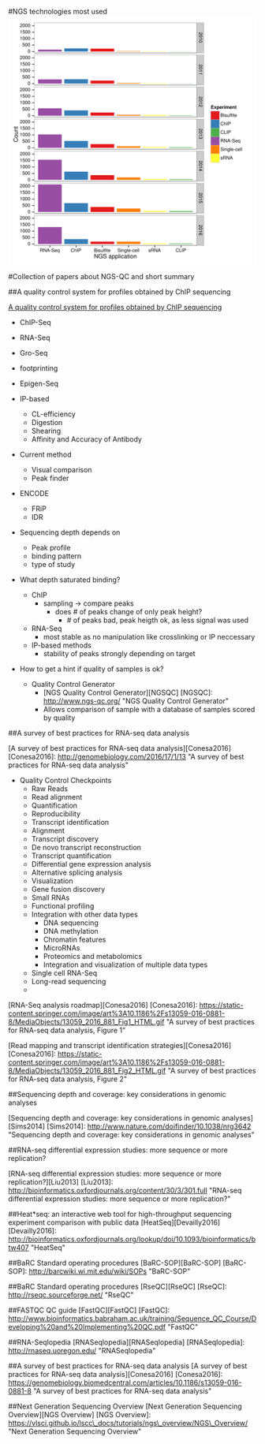 #NGS technologies most used
![NGS applications ranked by number of publications in PubMed](Pubmed_Sequencing_2016_06_04.svg)

#Collection of papers about NGS-QC and short summary

##A quality control system for profiles obtained by ChIP sequencing

[A quality control system for profiles obtained by ChIP sequencing][Mendoza-Parra2013]

[Mendoza-Parra2013]: http://nar.oxfordjournals.org/lookup/doi/10.1093/nar/gkt829 "A quality control system for profiles obtained by ChIP sequencing"

  * ChIP-Seq
  * RNA-Seq
  * Gro-Seq
  * footprinting
  * Epigen-Seq
  * IP-based 
      * CL-efficiency
      * Digestion
      * Shearing
      * Affinity and Accuracy of Antibody
  * Current method
      * Visual comparison
      * Peak finder
  * ENCODE
      * FRiP
      * IDR
  * Sequencing depth depends on
      * Peak profile
      * binding pattern
      * type of study
  * What depth saturated binding?
      * ChIP
          * sampling -> compare peaks
              *  does \# of peaks change of only peak height?
                  *  \# of peaks bad, peak heigth ok, as less signal was used
      *  RNA-Seq
          *  most stable as no manipulation like crosslinking or IP neccessary
      *  IP-based methods
          *  stability of peaks strongly depending on target

  *  How to get a hint if quality of samples is ok?
      *  Quality Control Generator
          *  [NGS Quality Control Generator][NGSQC]
			 [NGSQC]: http://www.ngs-qc.org/ "NGS Quality Control Generator"
          *  Allows comparison of sample with a database of samples scored by quality 
  

##A survey of best practices for RNA-seq data analysis

[A survey of best practices for RNA-seq data analysis][Conesa2016]
[Conesa2016]: http://genomebiology.com/2016/17/1/13 "A survey of best practices for RNA-seq data analysis"

  * Quality Control Checkpoints
      * Raw Reads
      * Read alignment
      * Quantification
      * Reproducibility
      * Transcript identification
      * Alignment
      * Transcript discovery
      * De novo transcript reconstruction
      * Transcript quantification
      * Differential gene expression analysis
      * Alternative splicing analysis
      * Visualization
      * Gene fusion discovery
      * Small RNAs
      * Functional profiling
      * Integration with other data types
          * DNA sequencing
          * DNA methylation
          * Chromatin features
          * MicroRNAs
          * Proteomics and metabolomics
          * Integration and visualization of multiple data types
      * Single cell RNA-Seq
      * Long-read sequencing
      * 

[RNA-Seq analysis roadmap][Conesa2016]
[Conesa2016]: https://static-content.springer.com/image/art%3A10.1186%2Fs13059-016-0881-8/MediaObjects/13059_2016_881_Fig1_HTML.gif "A survey of best practices for RNA-seq data analysis, Figure 1"
	
[Read mapping and transcript identification strategies][Conesa2016]
[Conesa2016]: https://static-content.springer.com/image/art%3A10.1186%2Fs13059-016-0881-8/MediaObjects/13059_2016_881_Fig2_HTML.gif "A survey of best practices for RNA-seq data analysis, Figure 2"

##Sequencing depth and coverage: key considerations in genomic analyses

[Sequencing depth and coverage: key considerations in genomic analyses][Sims2014]
[Sims2014]: http://www.nature.com/doifinder/10.1038/nrg3642 "Sequencing depth and coverage: key considerations in genomic analyses"

##RNA-seq differential expression studies: more sequence or more replication?

[RNA-seq differential expression studies: more sequence or more replication?][Liu2013]
[Liu2013]: http://bioinformatics.oxfordjournals.org/content/30/3/301.full "RNA-seq differential expression studies: more sequence or more replication?"

##Heat*seq: an interactive web tool for high-throughput sequencing experiment comparison with public data
[HeatSeq][Devailly2016]
[Devailly2016]: http://bioinformatics.oxfordjournals.org/lookup/doi/10.1093/bioinformatics/btw407 "HeatSeq"

##BaRC Standard operating procedures
[BaRC-SOP][BaRC-SOP]
[BaRC-SOP]: http://barcwiki.wi.mit.edu/wiki/SOPs "BaRC-SOP"

##BaRC Standard operating procedures
[RseQC][RseQC]
[RseQC]: http://rseqc.sourceforge.net/ "RseQC"

##FASTQC QC guide
[FastQC][FastQC]
[FastQC]: http://www.bioinformatics.babraham.ac.uk/training/Sequence_QC_Course/Developing%20and%20Implementing%20QC.pdf "FastQC"

##RNA-Seqlopedia
[RNASeqlopedia][RNASeqlopedia]
[RNASeqlopedia]: http://rnaseq.uoregon.edu/ "RNASeqlopedia"

##A survey of best practices for RNA-seq data analysis
[A survey of best practices for RNA-seq data analysis][Conesa2016]
[Conesa2016]: https://genomebiology.biomedcentral.com/articles/10.1186/s13059-016-0881-8 "A survey of best practices for RNA-seq data analysis"

##Next Generation Sequencing Overview
[Next Generation Sequencing Overview][NGS Overview]
[NGS Overview]: https://vlsci.github.io/lscc\_docs/tutorials/ngs\_overview/NGS\_Overview/ "Next Generation Sequencing Overview"

